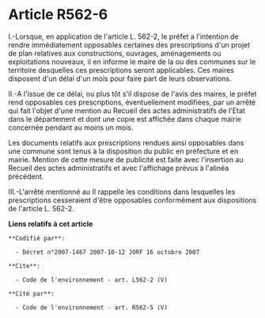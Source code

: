 # Article R562-6

I.-Lorsque, en application de l'article L. 562-2, le préfet a l'intention de rendre immédiatement opposables certaines des
prescriptions d'un projet de plan relatives aux constructions, ouvrages, aménagements ou exploitations nouveaux, il en
informe le maire de la ou des communes sur le territoire desquelles ces prescriptions seront applicables. Ces maires
disposent d'un délai d'un mois pour faire part de leurs observations. 

II.-A l'issue de ce délai, ou plus tôt s'il dispose de l'avis des maires, le préfet rend opposables ces prescriptions,
éventuellement modifiées, par un arrêté qui fait l'objet d'une mention au Recueil des actes administratifs de l'Etat dans le
département et dont une copie est affichée dans chaque mairie concernée pendant au moins un mois. 

Les documents relatifs aux prescriptions rendues ainsi opposables dans une commune sont tenus à la disposition du public en
préfecture et en mairie. Mention de cette mesure de publicité est faite avec l'insertion au Recueil des actes administratifs
et avec l'affichage prévus à l'alinéa précédent. 

III.-L'arrêté mentionné au II rappelle les conditions dans lesquelles les prescriptions cesseraient d'être opposables
conformément aux dispositions de l'article L. 562-2.

**Liens relatifs à cet article**

	**Codifié par**:

	  - Décret n°2007-1467 2007-10-12 JORF 16 octobre 2007

	**Cite**:

	  - Code de l'environnement - art. L562-2 (V)

	**Cité par**:

	  - Code de l'environnement - art. R562-5 (V)
